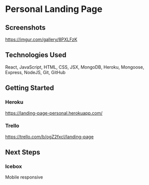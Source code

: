 # Personal Landing Page

## Screenshots
https://imgur.com/gallery/8PXLFzK

## Technologies Used

React, JavaScript, HTML, CSS, JSX, MongoDB, Heroku, Mongoose, Express, NodeJS, Git, GitHub

## Getting Started

### Heroku
https://landing-page-personal.herokuapp.com/

### Trello
https://trello.com/b/ogZ2fxcI/landing-page

## Next Steps

### Icebox

Mobile responsive